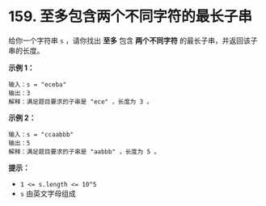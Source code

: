 # 159. 至多包含两个不同字符的最长子串

给你一个字符串 `s` ，请你找出 **至多** 包含 **两个不同字符** 的最长子串，并返回该子串的长度。

**示例 1：**

```()
输入：s = "eceba"
输出：3
解释：满足题目要求的子串是 "ece" ，长度为 3 。
```

**示例 2：**

```()
输入：s = "ccaabbb"
输出：5
解释：满足题目要求的子串是 "aabbb" ，长度为 5 。
```

**提示：**

- `1 <= s.length <= 10^5`
- `s` 由英文字母组成
